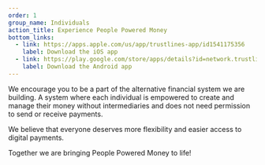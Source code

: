 ```yaml
---
order: 1
group_name: Individuals
action_title: Experience People Powered Money
bottom_links:
  - link: https://apps.apple.com/us/app/trustlines-app/id1541175356
    label: Download the iOS app
  - link: https://play.google.com/store/apps/details?id=network.trustlines.mobileapp
    label: Download the Android app
---
```


We encourage you to be a part of the alternative financial system we are building. A system where each individual is empowered to create and manage their money without intermediaries and does not need permission to send or receive payments.

We believe that everyone deserves more flexibility and easier access to digital payments.

Together we are bringing People Powered Money to life!
